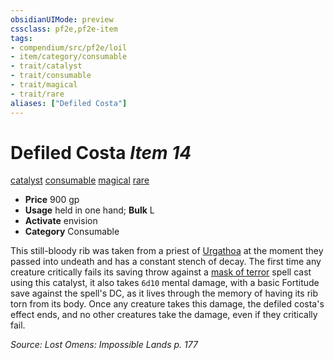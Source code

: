 ```yaml
---
obsidianUIMode: preview
cssclass: pf2e,pf2e-item
tags:
- compendium/src/pf2e/loil
- item/category/consumable
- trait/catalyst
- trait/consumable
- trait/magical
- trait/rare
aliases: ["Defiled Costa"]
---
```

# Defiled Costa *Item 14*  
[catalyst](/rules/traits/catalyst-som.md)  [consumable](/rules/traits/consumable.md)  [magical](/rules/traits/magical.md)  [rare](/rules/traits/rare.md)  

- **Price** 900 gp
- **Usage** held in one hand; **Bulk** L
- **Activate** envision
- **Category** Consumable

This still-bloody rib was taken from a priest of [Urgathoa](/compendium/setting/deities/urgathoa.md) at the moment they passed into undeath and has a constant stench of decay. The first time any creature critically fails its saving throw against a [mask of terror](/compendium/spells/mask-of-terror.md) spell cast using this catalyst, it also takes `6d10` mental damage, with a basic Fortitude save against the spell's DC, as it lives through the memory of having its rib torn from its body. Once any creature takes this damage, the defiled costa's effect ends, and no other creatures take the damage, even if they critically fail.

*Source: Lost Omens: Impossible Lands p. 177*